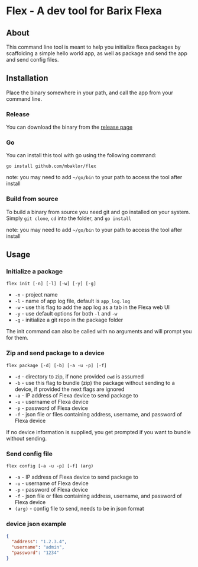 # Flex - A dev tool for Barix Flexa

## About

This command line tool is meant to help you initialize flexa packages by scaffolding a simple hello world app, as well as package and send the app and send config files.

## Installation

Place the binary somewhere in your path, and call the app from your command line.

### Release

You can download the binary from the [release page](https://github.com/mbaklor/flex/releases)

### Go

You can install this tool with go using the following command:

```
go install github.com/mbaklor/flex
```

note: you may need to add `~/go/bin` to your path to access the tool after install

### Build from source

To build a binary from source you need git and go installed on your system.
Simply `git clone`, `cd` into the folder, and `go install`

note: you may need to add `~/go/bin` to your path to access the tool after install

## Usage

### Initialize a package

```
flex init [-n] [-l] [-w] [-y] [-g]
```

- `-n` - project name
- `-l` - name of app log file, default is `app_log.log`
- `-w` - use this flag to add the app log as a tab in the Flexa web UI
- `-y` - use default options for both `-l` and `-w`
- `-g` - initialize a git repo in the package folder

The init command can also be called with no arguments and will prompt you for them.

### Zip and send package to a device

```
flex package [-d] [-b] [-a -u -p] [-f]
```

- `-d` - directory to zip, if none provided `cwd` is assumed
- `-b` - use this flag to bundle (zip) the package without sending to a device, if provided the next flags are ignored
- `-a` - IP address of Flexa device to send package to
- `-u` - username of Flexa device
- `-p` - password of Flexa device
- `-f` - json file or files containing address, username, and password of Flexa device

If no device information is supplied, you get prompted if you want to bundle without sending.

### Send config file

```
flex config [-a -u -p] [-f] (arg)
```

- `-a` - IP address of Flexa device to send package to
- `-u` - username of Flexa device
- `-p` - password of Flexa device
- `-f` - json file or files containing address, username, and password of Flexa device
- `(arg)` - config file to send, needs to be in json format

### device json example

```json
{
  "address": "1.2.3.4",
  "username": "admin",
  "password": "1234"
}
```
